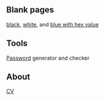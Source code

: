 ## Blank pages
[black](blank/#black), [white](blank/#white), and [blue with hex value](blank/#567890)

## Tools
[Password](password/) generator and checker

## About
[CV](https://drive.google.com/file/d/0B-9qRayMlQDCYW1Ud0lFUW16X3M/view?usp=sharing)
